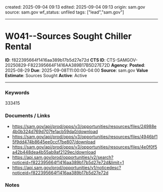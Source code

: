 created: 2025-09-04 09:13
edited: 2025-09-04 09:13
origin: sam.gov
source: sam.gov
wf_status: unfiled
tags: ["lead","sam.gov"]

---

# W041--Sources Sought  Chiller Rental

**ID**: f822395664f1416aa389b17b5d27e72d
**CTS ID**: CTS-SAMGOV-20250829-F822395664F1416AA389B17B5D27E72D
**Agency**: 
**Posted**: 2025-08-29
**Due**: 2025-09-08T11:00:00-04:00
**Source**: sam.gov
**Value Estimate**: Sources Sought
**Active**: Active

---

### Keywords
333415

### Documents / Links
- <https://sam.gov/api/prod/opps/v3/opportunities/resources/files/24988e4b0b324d769d707fe1acb59da0/download>
- <https://sam.gov/api/prod/opps/v3/opportunities/resources/files/4946bf15f9dd474b8645ee0ccf7be807/download>
- <https://sam.gov/api/prod/opps/v3/opportunities/resources/files/4e0f0f5a42b448dea4b55ab9af2129ec/download>
- <https://api.sam.gov/prod/opportunities/v2/search?noticeid=f822395664f1416aa389b17b5d27e72d&limit=1>
- <https://api.sam.gov/prod/opportunities/v1/noticedesc?noticeid=f822395664f1416aa389b17b5d27e72d>

### Notes

